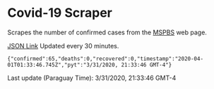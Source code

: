 # Covid-19 Scraper

Scrapes the number of confirmed cases from the [MSPBS](https://www.mspbs.gov.py/covid-19.php) web page.

[JSON Link](https://jmayalag.github.io/covid19-scrape/cases.json)
Updated every 30 minutes.
```
{"confirmed":65,"deaths":0,"recovered":0,"timestamp":"2020-04-01T01:33:46.745Z","pyt":"3/31/2020, 21:33:46 GMT-4"}
```
Last update (Paraguay Time): 3/31/2020, 21:33:46 GMT-4